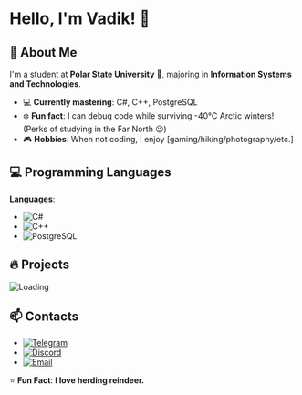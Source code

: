 # Hello, I'm Vadik! 👋

## 🚀 About Me  
I'm a student at **Polar State University** 🏫, majoring in **Information Systems and Technologies**.  
- 💻 **Currently mastering**: C#, C++, PostgreSQL  
- ❄️ **Fun fact**: I can debug code while surviving -40°C Arctic winters! (Perks of studying in the Far North 😉)  
- 🎮 **Hobbies**: When not coding, I enjoy [gaming/hiking/photography/etc.]   

## 💻 Programming Languages 
**Languages**:  
- ![C#](https://img.shields.io/badge/C%23-239120?style=flat&logo=c-sharp&logoColor=white)
- ![C++](https://img.shields.io/badge/C%2B%2B-00599C?style=flat&logo=c%2B%2B&logoColor=white)
- ![PostgreSQL](https://img.shields.io/badge/PostgreSQL-4169E1?style=flat&logo=postgresql&logoColor=white)  

## 🔥 Projects
![Loading](https://i.gifer.com/ZZ5H.gif)

## 📫 Contacts
- [![Telegram](https://img.shields.io/badge/Telegram-26A5E4?style=for-the-badge&logo=telegram&logoColor=white)](https://t.me/kavalski228)
- [![Discord](https://img.shields.io/badge/Join_My_Server-5865F2?style=flat&logo=discord&logoColor=white)](https://discord.com/users/366151961671893002)
- [![Email](https://img.shields.io/badge/Email-D14836?style=flat&logo=gmail&logoColor=white)](mailto:ostafinskijvadim@gmail.com)  

⭐ **Fun Fact**: **I love herding reindeer.** 
